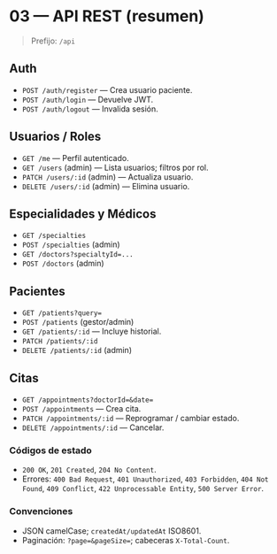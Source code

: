 # 03 — API REST (resumen)

> Prefijo: `/api`

## Auth
- `POST /auth/register` — Crea usuario paciente.
- `POST /auth/login` — Devuelve JWT.
- `POST /auth/logout` — Invalida sesión.

## Usuarios / Roles
- `GET /me` — Perfil autenticado.
- `GET /users` (admin) — Lista usuarios; filtros por rol.
- `PATCH /users/:id` (admin) — Actualiza usuario.
- `DELETE /users/:id` (admin) — Elimina usuario.

## Especialidades y Médicos
- `GET /specialties`
- `POST /specialties` (admin)
- `GET /doctors?specialtyId=...`
- `POST /doctors` (admin)

## Pacientes
- `GET /patients?query=`
- `POST /patients` (gestor/admin)
- `GET /patients/:id` — Incluye historial.
- `PATCH /patients/:id`
- `DELETE /patients/:id` (admin)

## Citas
- `GET /appointments?doctorId=&date=`
- `POST /appointments` — Crea cita.
- `PATCH /appointments/:id` — Reprogramar / cambiar estado.
- `DELETE /appointments/:id` — Cancelar.

### Códigos de estado
- `200 OK`, `201 Created`, `204 No Content`.
- Errores: `400 Bad Request`, `401 Unauthorized`, `403 Forbidden`, `404 Not Found`, `409 Conflict`, `422 Unprocessable Entity`, `500 Server Error`.

### Convenciones
- JSON camelCase; `createdAt/updatedAt` ISO8601.
- Paginación: `?page=&pageSize=`; cabeceras `X-Total-Count`.
